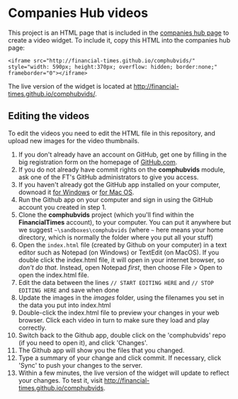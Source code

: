 # Companies Hub videos

This project is an HTML page that is included in the [companies hub page](http://markets.ft.com/research/Markets/Company-Content) to create a video widget.  To include it, copy this HTML into the companies hub page:

    <iframe src="http://financial-times.github.io/comphubvids/" style="width: 590px; height:370px; overflow: hidden; border:none;" frameborder="0"></iframe>

The live version of the widget is located at http://financial-times.github.io/comphubvids/.

## Editing the videos

To edit the videos you need to edit the HTML file in this repository, and upload new images for the video thumbnails.

1. If you don't already have an account on GitHub, get one by filling in the big registration form on the homepage of [GitHub.com](http://github.com).
2. If you do not already have commit rights on the **comphubvids** module, ask one of the FT's GitHub administrators to give you access.
3. If you haven't already got the GitHub app installed on your computer, downoad it [for Windows](http://windows.github.com/) or [for Mac OS](http://mac.github.com/).
4. Run the Github app on your computer and sign in using the GitHub account you created in step 1.
5. Clone the **comphubvids** project (which you'll find within the **FinancialTimes** account), to your computer.  You can put it anywhere but we suggest `~\sandboxes\comphubvids` (where `~` here means your home directory, which is normally the folder where you put all your stuff)
6. Open the `index.html` file (created by Github on your computer) in a text editor such as Notepad (on Windows) or TextEdit (on MacOS).  If you double click the index.html file, it will open in your internet browser, so *don't do that*.  Instead, open Notepad *first*, then choose File > Open to open the index.html file.
7. Edit the data between the lines `// START EDITING HERE` and `// STOP EDITING HERE` and save when done
8. Update the images in the *images* folder, using the filenames you set in the data you put into index.html
9. Double-click the index.html file to preview your changes in your web browser.  Click each video in turn to make sure they load and play correctly.
10. Switch back to the Github app, double click on the 'comphubvids' repo (if you need to open it), and click 'Changes'.
11. The Github app will show you the files that you changed.
12. Type a summary of your change and click commit.  If necessary, click 'Sync' to push your changes to the server.
13. Within a few minutes, the live version of the widget will update to reflect your changes.  To test it, visit http://financial-times.github.io/comphubvids.

